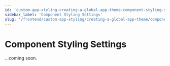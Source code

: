 ```yaml
---
id: 'custom-app-styling-creating-a-global-app-theme-component-styling-settings'
sidebar_label: 'Component Styling Settings'
slug: '/frontend/custom-app-styling/creating-a-global-app-theme/component-styling-settings'
---
```


# Component Styling Settings

...coming soon.
